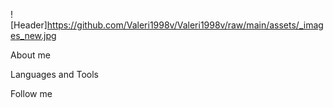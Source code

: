 ![Header]https://github.com/Valeri1998v/Valeri1998v/raw/main/assets/_images_new.jpg

About me

Languages and Tools

Follow me
